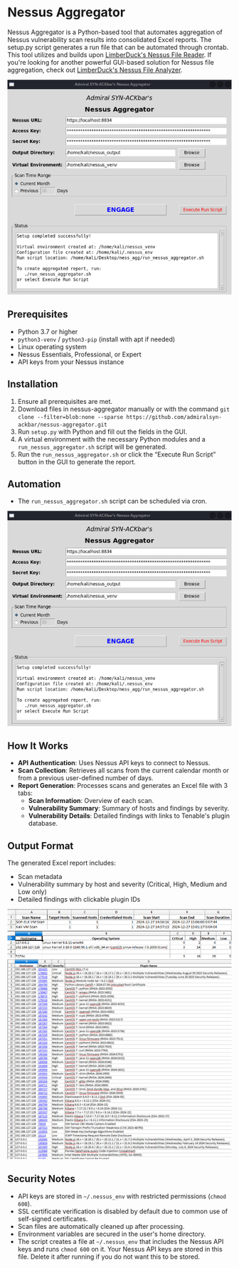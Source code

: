 # Nessus Aggregator

Nessus Aggregator is a Python-based tool that automates aggregation of Nessus vulnerability scan results into consolidated Excel reports. The setup.py script generates a run file that can be automated through crontab. This tool utilizes and builds upon [LimberDuck's Nessus File Reader](https://github.com/LimberDuck/nessus-file-reader). If you're looking for another powerful GUI-based solution for Nessus file aggregation, check out [LimberDuck's Nessus File Analyzer](https://github.com/LimberDuck/nessus-file-analyzer).

![Nessus Aggregator Interface](https://github.com/AdmiralSYN-ACKbar/Nessus-Aggregator/blob/main/screenshots/program_execution.png?raw=true)


## Prerequisites

- Python 3.7 or higher
- `python3-venv` / `python3-pip` (install with apt if needed)
- Linux operating system
- Nessus Essentials, Professional, or Expert
- API keys from your Nessus instance

## Installation

1. Ensure all prerequisites are met.
2. Download files in nessus-aggregator manually or with the command `git clone --filter=blob:none --sparse https://github.com/admiralsyn-ackbar/nessus-aggregator.git`
3. Run `setup.py` with Python and fill out the fields in the GUI. 
4. A virtual environment with the necessary Python modules and a `run_nessus_aggregator.sh` script will be generated.
5. Run the `run_nessus_aggregator.sh` or click the “Execute Run Script” button in the GUI to generate the report.

## Automation
- The `run_nessus_aggregator.sh` script can be scheduled via cron.

![CLI Output](https://github.com/AdmiralSYN-ACKbar/Nessus-Aggregator/blob/main/screenshots/program_execution.png?raw=true)


## How It Works

- **API Authentication**: Uses Nessus API keys to connect to Nessus.
- **Scan Collection**: Retrieves all scans from the current calendar month or from a previous user-defined number of days.
- **Report Generation**: Processes scans and generates an Excel file with 3 tabs:
  - **Scan Information**: Overview of each scan.
  - **Vulnerability Summary**: Summary of hosts and findings by severity.
  - **Vulnerability Details**: Detailed findings with links to Tenable's plugin database.

## Output Format

The generated Excel report includes:
- Scan metadata
- Vulnerability summary by host and severity (Critical, High, Medium and Low only)
- Detailed findings with clickable plugin IDs

 ![Report Tab 1](https://github.com/AdmiralSYN-ACKbar/Nessus-Aggregator/blob/main/screenshots/report1.png?raw=true)
 ![Report Tab 2](https://github.com/AdmiralSYN-ACKbar/Nessus-Aggregator/blob/main/screenshots/report2.png?raw=true)
 ![Report Tab 3](https://github.com/AdmiralSYN-ACKbar/Nessus-Aggregator/blob/main/screenshots/report3.png?raw=true)

## Security Notes

- API keys are stored in `~/.nessus_env` with restricted permissions (`chmod 600`).
- SSL certificate verification is disabled by default due to common use of self-signed certificates.
- Scan files are automatically cleaned up after processing.
- Environment variables are secured in the user's home directory.
- The script creates a file at `~/.nessus_env` that includes the Nessus API keys and runs `chmod 600` on it. Your Nessus API keys are stored in this file. Delete it after running if you do not want this to be stored.
